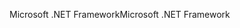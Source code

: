 <span data-ttu-id="bd131-101">Microsoft .NET Framework</span><span class="sxs-lookup"><span data-stu-id="bd131-101">Microsoft .NET Framework</span></span>